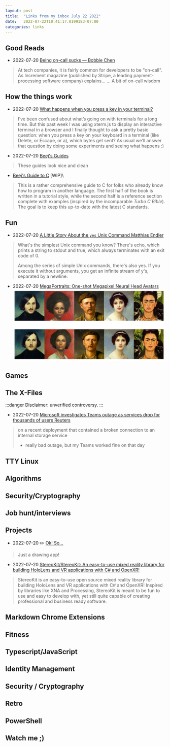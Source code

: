 ```yaml
---
layout: post
title:  "Links from my inbox July 22 2022"
date:   2022-07-22T10:41:17.0199183-07:00
categories: links
---
```


## Good Reads
- 2022-07-20 [Being on-call sucks — Bobbie Chen](https://bobbiechen.com/blog/2022/7/20/being-on-call-sucks)
> At tech companies, it is fairly common for developers to be "on-call". As Increment magazine (published by Stripe, a leading payment-processing software company) explains...
> ... A bit of on-call wisdom

## How the things work
- 2022-07-20 [What happens when you press a key in your terminal?](https://jvns.ca/blog/2022/07/20/pseudoterminals/)
> I’ve been confused about what’s going on with terminals for a long time.
> But this past week I was using xterm.js to display an interactive terminal in a browser and I finally thought to ask a pretty basic question: when you press a key on your keyboard in a terminal (like Delete, or Escape, or a), which bytes get sent?
> As usual we’ll answer that question by doing some experiments and seeing what happens :)
- 2022-07-20 [Beej's Guides](https://beej.us/guide/)
> These guides look nice and clean
- [Beej's Guide to C](https://beej.us/guide/bgc/) [WIP]\
> This is a rather comprehensive guide to C for folks who already know how to program in another language. The first half of the book is written in a tutorial style, while the second half is a reference section complete with examples (inspired by the incomparable *Turbo C Bible*). The goal is to keep this up-to-date with the latest C standards.

## Fun
- 2022-07-20 [A Little Story About the `yes` Unix Command Matthias Endler](https://endler.dev/2017/yes/)
> What's the simplest Unix command you know?
> There's echo, which prints a string to stdout and true, which always terminates with an exit code of 0.
>
> Among the series of simple Unix commands, there's also yes. If you execute it without arguments, you get an infinite stream of y's, separated by a newline:
- 2022-07-20 [MegaPortraits: One-shot Megapixel Neural Head Avatars](https://samsunglabs.github.io/MegaPortraits/)
![](_img/20220722093613.png)


## Games


## The X-Files
:::danger
Disclaimer: unverified controversy.
:::

- 2022-07-20 [Microsoft investigates Teams outage as services drop for thousands of users Reuters](https://www.reuters.com/article/microsoft-outages-idCAKBN2OW03G)
> on a recent deployment that contained a broken connection to an internal storage service
> - really bad outage, but my Teams worked fine on that day


## TTY Linux

## Algorithms

## Security/Cryptography

## Job hunt/interviews

## Projects
- 2022-07-20 ✏️ [Ok! So...](https://okso.app/)
> Just a drawing app!
- 2022-07-20 [StereoKit/StereoKit: An easy-to-use mixed reality library for building HoloLens and VR applications with C# and OpenXR!](https://github.com/StereoKit/StereoKit)
> StereoKit is an easy-to-use open source mixed reality library for building HoloLens and VR applications with C# and OpenXR! Inspired by libraries like XNA and Processing, StereoKit is meant to be fun to use and easy to develop with, yet still quite capable of creating professional and business ready software.



## Markdown Chrome Extensions

## Fitness

## Typescript/JavaScript

## Identity Management

## Security / Cryptography

## Retro

## PowerShell

## Watch me ;)
